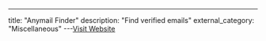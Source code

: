 ---
title: "Anymail Finder"
description: "Find verified emails"
external_category: "Miscellaneous"
---[Visit Website](https://anymailfinder.com/)

